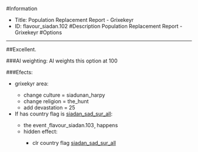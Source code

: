 #Information
 - Title: Population Replacement Report - Grixekeyr
 - ID: flavour_siadan.102
#Description
Population Replacement Report - Grixekeyr
#Options

___
##Excellent.

###AI weighting:
AI weights this option at 100


###Efects:<ul><li>grixekyr area:</li><ul><li>change culture = siadunan_harpy</li><li>change religion = the_hunt</li><li>add devastation = 25</li></ul><li>If has country flag is [siadan_sad_sur_all](../flags/siadan_sad_sur_all.md):</li><ul><li>the event ˻flavour_siadan.103˼ happens</li><li>hidden effect:</li><ul><li>clr country flag [siadan_sad_sur_all](../flags/siadan_sad_sur_all.md)</li></ul></ul></ul>

